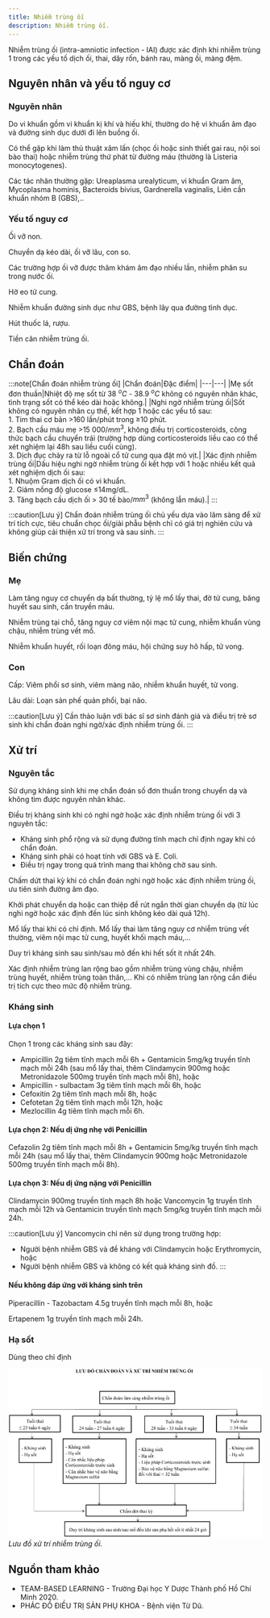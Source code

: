 ```yaml
---
title: Nhiễm trùng ối
description: Nhiễm trùng ối.
---
```


Nhiễm trùng ối (intra-amniotic infection - IAI) được xác định khi nhiễm trùng 1 trong các yếu tố dịch ối, thai, dây rốn, bánh rau, màng ối, màng đệm.

## Nguyên nhân và yếu tố nguy cơ

### Nguyên nhân

Do vi khuẩn gồm vi khuẩn kị khí và hiếu khí, thường do hệ vi khuẩn âm đạo và đường sinh dục dưới đi lên buồng ối.

Có thể gặp khi làm thủ thuật xâm lấn (chọc ối hoặc sinh thiết gai rau, nội soi bào thai) hoặc nhiễm trùng thứ phát từ đường máu (thường là Listeria monocytogenes).

Các tác nhân thường gặp: Ureaplasma urealyticum, vi khuẩn Gram âm, Mycoplasma hominis, Bacteroids bivius, Gardnerella vaginalis, Liên cần khuẩn nhóm B (GBS),..

### Yếu tố nguy cơ

Ối vỡ non.

Chuyển dạ kéo dài, ối vỡ lâu, con so.

Các trường hợp ối vỡ được thăm khám âm đạo nhiều lần, nhiễm phân su trong nước ối.

Hở eo tử cung.

Nhiễm khuẩn đường sinh dục như GBS, bệnh lây qua đường tình dục.

Hút thuốc lá, rượu.

Tiền căn nhiễm trùng ối.

## Chẩn đoán

:::note[Chẩn đoán nhiễm trùng ối]
|Chẩn đoán|Đặc điểm|
|---|---|
|Mẹ sốt đơn thuần|Nhiệt độ mẹ sốt từ 38 $^oC$ - 38.9 $^oC$ không có nguyên nhân khác, tình trạng sốt có thể kéo dài hoặc không.|
|Nghi ngờ nhiễm trùng ối|Sốt không có nguyên nhân cụ thể, kết hợp 1 hoặc các yếu tố sau:<br>1. Tim thai cơ bản >160 lần/phút trong ≥10 phút.<br>2. Bạch cầu máu mẹ >15 000/$mm^3$, không điều trị corticosteroids, công thức bạch cầu chuyển trái (trường hợp dùng corticosteroids liều cao có thể xét nghiệm lại 48h sau liều cuối cùng).<br>3. Dịch đục chảy ra từ lỗ ngoài cổ tử cung qua đặt mỏ vịt.|
|Xác định nhiễm trùng ối|Dấu hiệu nghi ngờ nhiễm trùng ối kết hợp với 1 hoặc nhiều kết quả xét nghiệm dịch ối sau:<br>1. Nhuộm Gram dịch ối có vi khuẩn.<br>2. Giảm nồng độ glucose ≤14mg/dL.<br>3. Tăng bạch cầu dịch ối > 30 tế bào/$mm^3$ (không lẫn máu).|
:::

:::caution[Lưu ý]
Chẩn đoán nhiễm trùng ối chủ yếu dựa vào lâm sàng để xử trí tích cực, tiêu chuẩn chọc ối/giải phẫu bệnh chỉ có giá trị nghiên cứu và không giúp cải thiện xử trí trong và sau sinh.
:::

## Biến chứng

### Mẹ

Làm tăng nguy cơ chuyển dạ bất thường, tỷ lệ mổ lấy thai, đờ tử cung, băng huyết sau sinh, cần truyền máu.

Nhiễm trùng tại chỗ, tăng nguy cơ viêm nội mạc tử cung, nhiễm khuẩn vùng chậu, nhiễm trùng vết mổ.

Nhiễm khuẩn huyết, rối loạn đông máu, hội chứng suy hô hấp, tử vong.

### Con

Cấp: Viêm phổi sơ sinh, viêm màng não, nhiễm khuẩn huyết, tử vong.

Lâu dài: Loạn sản phế quản phổi, bại não.

:::caution[Lưu ý]
Cần thảo luận với bác sĩ sơ sinh đánh giá và điều trị trẻ sơ sinh khi chẩn đoán nghi ngờ/xác định nhiễm trùng ối.
:::

## Xử trí

### Nguyên tắc

Sử dụng kháng sinh khi mẹ chẩn đoán số đơn thuần trong chuyển dạ và không tìm được nguyên nhân khác.

Điều trị kháng sinh khi có nghi ngờ hoặc xác định nhiễm trùng ối với 3 nguyên tắc:

- Kháng sinh phổ rộng và sử dụng đường tĩnh mạch chỉ định ngay khi có chẩn đoán.
- Kháng sinh phải có hoạt tính với GBS và E. Coli.
- Điều trị ngay trong quá trình mang thai không chờ sau sinh.

Chấm dứt thai kỳ khi có chẩn đoán nghi ngờ hoặc xác định nhiễm trùng ối, ưu tiên sinh đường âm đạo.

Khởi phát chuyển dạ hoặc can thiệp để rút ngắn thời gian chuyển dạ (từ lúc nghi ngờ hoặc xác định đến lúc sinh không kéo dài quá 12h).

Mổ lấy thai khi có chỉ định. Mổ lấy thai làm tăng nguy cơ nhiễm trùng vết thường, viêm nội mạc tử cung, huyết khối mạch máu,...

Duy trì kháng sinh sau sinh/sau mô đến khi hết sốt ít nhất 24h.

Xác định nhiễm trùng lan rộng bao gồm nhiễm trùng vùng chậu, nhiễm trùng huyết, nhiễm trùng toàn thân,... Khi có nhiễm trùng lan rộng cần điều trị tích cực theo mức độ nhiễm trùng.

### Kháng sinh

#### Lựa chọn 1

Chọn 1 trong các kháng sinh sau đây:

- Ampicillin 2g tiêm tĩnh mạch mỗi 6h + Gentamicin 5mg/kg truyền tĩnh mạch mỗi 24h (sau mổ lấy thai, thêm Clindamycin 900mg hoặc Metronidazole 500mg truyền tĩnh mạch mỗi 8h), hoặc
- Ampicillin - sulbactam 3g tiêm tĩnh mạch mỗi 6h, hoặc
- Cefoxitin 2g tiêm tĩnh mạch mỗi 8h, hoặc
- Cefotetan 2g tiêm tĩnh mạch mỗi 12h, hoặc
- Mezlocillin 4g tiêm tĩnh mạch mỗi 6h.

#### Lựa chọn 2: Nếu dị ứng nhẹ với Penicillin

Cefazolin 2g tiêm tĩnh mạch mỗi 8h + Gentamicin 5mg/kg truyền tĩnh mạch mỗi 24h (sau mổ lấy thai, thêm Clindamycin 900mg hoặc Metronidazole 500mg truyền tĩnh mạch mỗi 8h).

#### Lựa chọn 3: Nếu dị ứng nặng với Penicillin

Clindamycin 900mg truyền tĩnh mạch 8h hoặc Vancomycin 1g truyền tĩnh mạch mỗi 12h và Gentamicin truyền tĩnh mạch 5mg/kg truyền tĩnh mạch mỗi 24h.

:::caution[Lưu ý]
Vancomycin chỉ nên sử dụng trong trường hợp:

- Người bệnh nhiễm GBS và đề kháng với Clindamycin hoặc Erythromycin, hoặc
- Người bệnh nhiễm GBS và không có kết quả kháng sinh đồ.
:::

#### Nếu không đáp ứng với kháng sinh trên

Piperacillin - Tazobactam 4.5g truyền tĩnh mạch mỗi 8h, hoặc

Ertapenem 1g truyền tĩnh mạch mỗi 24h.

### Hạ sốt

Dùng theo chỉ định

![Lưu đồ xử trí nhiễm trùng ối](../../../assets/san-khoa/nhiem-trung-oi/luu-do-chan-doan-va-xu-tri-nhiem-trung-oi.jpg)
_Lưu đồ xử trí nhiễm trùng ối._

## Nguồn tham khảo

- TEAM-BASED LEARNING - Trường Đại học Y Dược Thành phố Hồ Chí Minh 2020.
- PHÁC ĐỒ ĐIỀU TRỊ SẢN PHỤ KHOA - Bệnh viện Từ Dũ.
